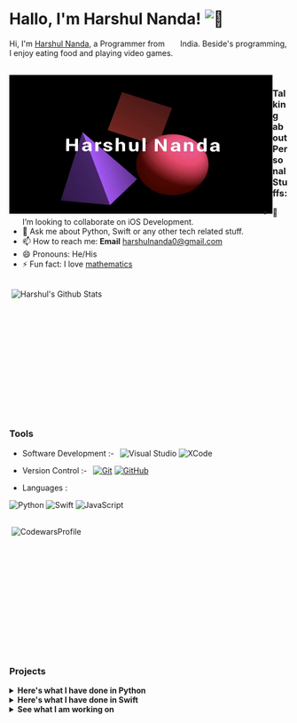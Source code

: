 <h1 align="left"> Hallo, I'm Harshul Nanda! <img src="https://c.tenor.com/8TTGn6XVuPAAAAAi/good-morning-hello.gif" alt="👋" width="50" height="50"/></h1>

Hi, I'm [Harshul Nanda](https://harshul-18.github.io/CV), a Programmer from <img src="https://c.tenor.com/2ZCVcnyaXEMAAAAi/india-flag.gif" width="20" height="10" /> India. Beside's programming, I enjoy eating food and playing video games.

<br>

  <img align="left" src="https://github.com/Harshul-18/Harshul-18/blob/main/Name.gif" alt="Name" width="475" height="250"/>
    
<div align="right">
  <div align="left">
    
<h3><b>Talking about Personal Stuffs:</b></h3>

<!--   <li>🔭 I’m currently working on PocketBook Application.</li> -->
  - 👯 I’m looking to collaborate on iOS Development.
  - 💬 Ask me about Python, Swift or any other tech related stuff.
  - 📫 How to reach me: <b>Email</b> <a href="mailto:harshulnanda0@gmail.com">harshulnanda0@gmail.com</a>
  - 😄 Pronouns: He/His  
  - ⚡ Fun fact: I love <a href="www.wolfromalpha.com">mathematics</a>
    
    
    
  </div>
</div>

<br>

  <img align="right" src="https://github-readme-stats.vercel.app/api?username=Harshul-18&show_icons=true&theme=tokyonight" alt="Harshul's Github Stats" width="500" height="250"/>

### Tools
- Software Development :-&ensp;
![Visual Studio](https://img.shields.io/badge/-007ACC?style=flat&logo=Visual-Studio-Code&logoColor=white&link=https://github.com/harshul-18 "Visual Studio") ![XCode](https://img.shields.io/badge/-1575F9?style=flat&logo=Xcode&logoColor=white&link=https://github.com/harshul-18 "XCode")

- Version Control :-&ensp;
[![Git](https://img.shields.io/badge/-Git-black?style=flat&logo=git&link=https://github.com/harshul-18)](https://github.com/harshul-18)  [![GitHub](https://img.shields.io/badge/-GitHub-181717?style=flat&logo=github&link=https://github.com/harshul-18)](https://github.com/harshul-18)

- Languages :&ensp;
  
![Python](https://img.shields.io/badge/Python-3776AB?style=for-the-badge&logo=python&logoColor=white) 
![Swift](https://img.shields.io/badge/Swift-FA7343?style=for-the-badge&logo=swift&logoColor=white)
![JavaScript](https://img.shields.io/badge/JavaScript-F7DF1E?style=for-the-badge&logo=javascript&logoColor=black)


<br>

<!--    <img align="right" src="https://github.com/Harshul-18/Harshul-18/blob/main/Developing.gif" alt="DevelopingImage" width="500" height="250"/> -->
   <img align="right" src="https://www.codewars.com/api/v1/users/harshulNanda18" alt="CodewarsProfile" width="500" height="250" />

<h3>Projects</h3>
<!-- <blockquote> -->
<details>	
  <summary><b>Here's what I have done in Python</b></summary>
  <br />
  <ul>
    <li>
      <a href="https://github.com/Harshul-18/PythonProjectsA/tree/main/PhotoToPencilSketchMaker">
        Photo to Pencil Sketch Maker
      </a>
    </li>
    <li>
      <a href="https://github.com/Harshul-18/PythonProjectsA/tree/main/QRCodeGenerator">
        QRCodeGenerator
      </a>
    </li>
  </ul>
</details>
<details>	
  <summary><b>Here's what I have done in Swift</b></summary>
  <br />
  <ul>
    <li>
      <a href="https://github.com/Harshul-18/iOSProjectsA/tree/main/Dupple">
        Dupple: News Application
      </a>
    </li>
    <li>
      <a href="https://github.com/Harshul-18/SwiftProjects/tree/main/UnitConversion">
        Unit Conversion App
      </a>
    </li>
  </ul>
</details>

<details>
  <summary><b>See what I am working on</b></summary>
<!--   <br /> -->
  <h3>Pokedex App</h3>
  <img align="left" src="https://github.com/Harshul-18/SwiftProjects/blob/main/Images/whatisthis.gif" />
</details>
  
<!-- </blockquote> -->
    

<!-- <p align="center">(click on the projects to head over to the repos)</p> -->

<!-- --- -->

<!-- ![Anurag's GitHub stats](https://github-readme-stats.vercel.app/api?username=Harshul-18&show_icons=true&theme=tokyonight) -->



<!-- 
<b> Python &emsp; </b> 
<img src="https://us-central1-progress-markdown.cloudfunctions.net/progress/90" /> -->


